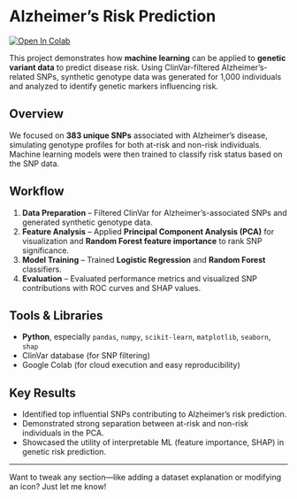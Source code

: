 # Alzheimer’s Risk Prediction  

[![Open In Colab](https://colab.research.google.com/assets/colab-badge.svg)](https://colab.research.google.com/github/AnayJha/Alzheimers-Risk-Prediction/blob/main/alzheimers_risk_prediction.ipynb)

This project demonstrates how **machine learning** can be applied to **genetic variant data** to predict disease risk. Using ClinVar-filtered Alzheimer’s-related SNPs, synthetic genotype data was generated for 1,000 individuals and analyzed to identify genetic markers influencing risk.

##  Overview  
We focused on **383 unique SNPs** associated with Alzheimer’s disease, simulating genotype profiles for both at-risk and non-risk individuals. Machine learning models were then trained to classify risk status based on the SNP data.

##  Workflow  
1. **Data Preparation** – Filtered ClinVar for Alzheimer’s-associated SNPs and generated synthetic genotype data.  
2. **Feature Analysis** – Applied **Principal Component Analysis (PCA)** for visualization and **Random Forest feature importance** to rank SNP significance.  
3. **Model Training** – Trained **Logistic Regression** and **Random Forest** classifiers.  
4. **Evaluation** – Evaluated performance metrics and visualized SNP contributions with ROC curves and SHAP values.

##  Tools & Libraries  
- **Python**, especially `pandas`, `numpy`, `scikit-learn`, `matplotlib`, `seaborn`, `shap`  
- ClinVar database (for SNP filtering)  
- Google Colab (for cloud execution and easy reproducibility)

##  Key Results  
- Identified top influential SNPs contributing to Alzheimer’s risk prediction.  
- Demonstrated strong separation between at-risk and non-risk individuals in the PCA.  
- Showcased the utility of interpretable ML (feature importance, SHAP) in genetic risk prediction.

---

Want to tweak any section—like adding a dataset explanation or modifying an icon? Just let me know!
